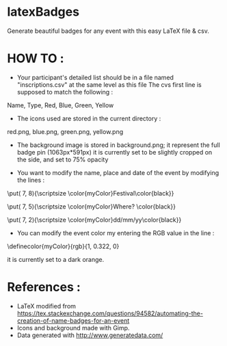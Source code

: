 # latexBadges
Generate beautiful badges for any event with this easy LaTeX file &amp; csv.



# HOW TO :
* Your participant's detailed list should be in a file named "inscriptions.csv" at the same level as this file
 The cvs first line is supposed to match the following :

Name, Type, Red, Blue, Green, Yellow

* The icons used are stored in the current directory :

red.png, blue.png, green.png, yellow.png



* The background image is stored in background.png; it represent the full badge pin (1063px*591px)
it is currently set to be slightly cropped on the side, and set to 75% opacity
 
* You want to modify the name, place and date of the event  by modifying  the lines :

\put( 7, 8){\scriptsize \color{myColor}Festival\color{black}}

\put( 7, 5){\scriptsize \color{myColor}Where? \color{black}}

\put( 7, 2){\scriptsize \color{myColor}dd/mm/yy\color{black}}


* You can modify the event color my entering the RGB value in the line :

\definecolor{myColor}{rgb}{1, 0.322, 0}

it is currently set to a dark orange.

# References :
* LaTeX modified from https://tex.stackexchange.com/questions/94582/automating-the-creation-of-name-badges-for-an-event
* Icons and background made with Gimp.
* Data generated with http://www.generatedata.com/
